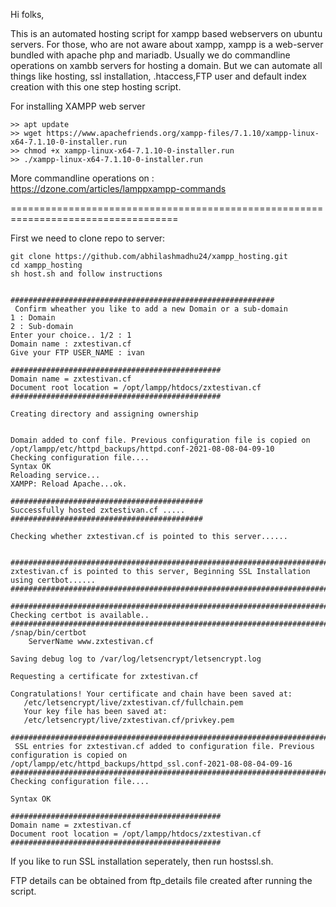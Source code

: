 Hi folks,

This is an automated hosting script for xampp based webservers on ubuntu servers. For those, who are not aware about xampp, xampp is a web-server bundled with apache php and mariadb. Usually we do commandline operations on xambb servers for hosting a domain. But we can automate all things like hosting, ssl installation, .htaccess,FTP user and default index creation with this one step hosting script.

For installing XAMPP web server
```
>> apt update
>> wget https://www.apachefriends.org/xampp-files/7.1.10/xampp-linux-x64-7.1.10-0-installer.run
>> chmod +x xampp-linux-x64-7.1.10-0-installer.run
>> ./xampp-linux-x64-7.1.10-0-installer.run
```

More commandline operations on : https://dzone.com/articles/lamppxampp-commands

===================================================================================

First we need to clone repo to server: 

```
git clone https://github.com/abhilashmadhu24/xampp_hosting.git
cd xampp_hosting
sh host.sh and follow instructions
```


```

###########################################################
 Confirm wheather you like to add a new Domain or a sub-domain  
1 : Domain
2 : Sub-domain
Enter your choice.. 1/2 : 1
Domain name : zxtestivan.cf
Give your FTP USER_NAME : ivan

###############################################
Domain name = zxtestivan.cf
Document root location = /opt/lampp/htdocs/zxtestivan.cf 
###############################################

Creating directory and assigning ownership 


Domain added to conf file. Previous configuration file is copied on /opt/lampp/etc/httpd_backups/httpd.conf-2021-08-08-04-09-10
Checking configuration file....
Syntax OK
Reloading service...
XAMPP: Reload Apache...ok.

###########################################
Successfully hosted zxtestivan.cf ..... 
###########################################

Checking whether zxtestivan.cf is pointed to this server......
  

###################################################################################
zxtestivan.cf is pointed to this server, Beginning SSL Installation using certbot......
###################################################################################

###################################################################################
Checking certbot is available..
###################################################################################
/snap/bin/certbot
    ServerName www.zxtestivan.cf

Saving debug log to /var/log/letsencrypt/letsencrypt.log

Requesting a certificate for zxtestivan.cf

Congratulations! Your certificate and chain have been saved at:
   /etc/letsencrypt/live/zxtestivan.cf/fullchain.pem
   Your key file has been saved at:
   /etc/letsencrypt/live/zxtestivan.cf/privkey.pem

#################################################################################################################
 SSL entries for zxtestivan.cf added to configuration file. Previous configuration is copied on /opt/lampp/etc/httpd_backups/httpd_ssl.conf-2021-08-08-04-09-16 
#####################################################################################################################
Checking configuration file....

Syntax OK

###############################################
Domain name = zxtestivan.cf
Document root location = /opt/lampp/htdocs/zxtestivan.cf 
###############################################

```


If you like to run SSL installation seperately, then run hostssl.sh.

FTP details can be obtained from ftp_details file created after running the script.
